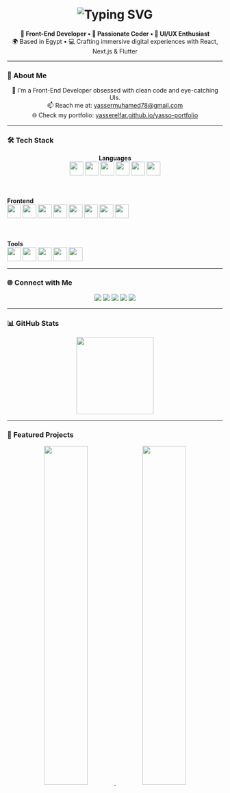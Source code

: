 <h1 align="center">
  <img src="https://readme-typing-svg.herokuapp.com?font=Fira+Code&size=38&pause=1000&&center=true&vCenter=true&width=435&lines=Hey+there+👋;I'm+Yasser+Elfar!;Front-End+Dev+🔥;Web+Lover+💖" alt="Typing SVG" />
</h1>

<p align="center">
  <b>🚀 Front-End Developer • 🎯 Passionate Coder • 🎨 UI/UX Enthusiast</b><br/>
  🌍 Based in Egypt • 💻 Crafting immersive digital experiences with React, Next.js & Flutter
</p>

---

### 🚀 About Me

<p align="center">
  💼 I'm a Front-End Developer obsessed with clean code and eye-catching UIs.<br/>
  📫 Reach me at: <a href="mailto:yassermuhamed78@gmail.com">yassermuhamed78@gmail.com</a><br/>
  🌐 Check my portfolio: <a href="http://yasserelfar.github.io/yasso-portfolio">yasserelfar.github.io/yasso-portfolio</a>
</p>

---

### 🛠️ Tech Stack

<p align="center">
  <b>Languages</b><br/>
  <img src="https://raw.githubusercontent.com/danielcranney/readme-generator/main/public/icons/skills/javascript-colored.svg" width="32" height="32" />
  <img src="https://raw.githubusercontent.com/danielcranney/readme-generator/main/public/icons/skills/typescript-colored.svg" width="32" height="32" />
  <img src="https://raw.githubusercontent.com/danielcranney/readme-generator/main/public/icons/skills/csharp-colored.svg" width="32" height="32" />
  <img src="https://raw.githubusercontent.com/danielcranney/readme-generator/main/public/icons/skills/java-colored.svg" width="32" height="32" />
  <img src="https://raw.githubusercontent.com/danielcranney/readme-generator/main/public/icons/skills/python-colored.svg" width="32" height="32" />
  <img src="https://raw.githubusercontent.com/danielcranney/readme-generator/main/public/icons/skills/dart-colored.svg" width="32" height="32" />

  <br/><br/>
  <b>Frontend</b><br/>
  <img src="https://raw.githubusercontent.com/danielcranney/readme-generator/main/public/icons/skills/react-colored.svg" width="32" height="32" />
  <img src="https://raw.githubusercontent.com/danielcranney/readme-generator/main/public/icons/skills/nextjs-colored.svg" width="32" height="32" />
  <img src="https://raw.githubusercontent.com/danielcranney/readme-generator/main/public/icons/skills/angularjs-colored.svg" width="32" height="32" />
  <img src="https://raw.githubusercontent.com/danielcranney/readme-generator/main/public/icons/skills/html5-colored.svg" width="32" height="32" />
  <img src="https://raw.githubusercontent.com/danielcranney/readme-generator/main/public/icons/skills/css3-colored.svg" width="32" height="32" />
  <img src="https://raw.githubusercontent.com/danielcranney/readme-generator/main/public/icons/skills/bootstrap-colored.svg" width="32" height="32" />
  <img src="https://raw.githubusercontent.com/danielcranney/readme-generator/main/public/icons/skills/tailwindcss-colored.svg" width="32" height="32" />
  <img src="https://raw.githubusercontent.com/danielcranney/readme-generator/main/public/icons/skills/materialui-colored.svg" width="32" height="32" />

  <br/><br/>
  <b>Tools</b><br/>
  <img src="https://raw.githubusercontent.com/danielcranney/readme-generator/main/public/icons/skills/flutter-colored.svg" width="32" height="32" />
  <img src="https://raw.githubusercontent.com/danielcranney/readme-generator/main/public/icons/skills/figma-colored.svg" width="32" height="32" />
  <img src="https://raw.githubusercontent.com/danielcranney/readme-generator/main/public/icons/skills/git-colored.svg" width="32" height="32" />
  <img src="https://raw.githubusercontent.com/danielcranney/readme-generator/main/public/icons/skills/linux-colored.svg" width="32" height="32" />
  <img src="https://raw.githubusercontent.com/danielcranney/readme-generator/main/public/icons/skills/vite-colored.svg" width="32" height="32" />
</p>

---

### 🌐 Connect with Me

<p align="center">
  <a href="https://www.linkedin.com/in/yasser-muhamed-00b534234" target="_blank"><img src="https://img.shields.io/badge/LinkedIn-0077B5?style=for-the-badge&logo=linkedin" /></a>
  <a href="https://github.com/yasserelfar" target="_blank"><img src="https://img.shields.io/badge/GitHub-000?style=for-the-badge&logo=github" /></a>
  <a href="https://www.facebook.com/yassoelfar" target="_blank"><img src="https://img.shields.io/badge/Facebook-1877F2?style=for-the-badge&logo=facebook" /></a>
  <a href="https://www.instagram.com/yassoelfar" target="_blank"><img src="https://img.shields.io/badge/Instagram-E4405F?style=for-the-badge&logo=instagram" /></a>
  <a href="https://www.youtube.com/@yassoelfar" target="_blank"><img src="https://img.shields.io/badge/YouTube-FF0000?style=for-the-badge&logo=youtube" /></a>
</p>

---

### 📊 GitHub Stats

<p align="center">
  <img src="https://github-readme-stats.vercel.app/api/top-langs/?username=yasserelfar&layout=compact&theme=radical" height="180px"/>
</p>

---

### 📌 Featured Projects

<p align="center">
  <a href="https://github.com/yasserelfar/signify">
    <img width="45%" src="https://github-readme-stats.vercel.app/api/pin/?username=yasserelfar&repo=signify&theme=radical" />
  </a>
  <a href="https://github.com/yasserelfar/Astro">
    <img width="45%" src="https://github-readme-stats.vercel.app/api/pin/?username=yasserelfar&repo=Astro&theme=radical" />
  </a>
</p>
